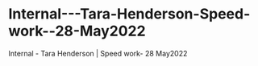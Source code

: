 # Internal---Tara-Henderson-Speed-work--28-May2022
Internal - Tara Henderson | Speed work- 28 May2022
